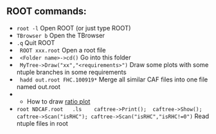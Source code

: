## ROOT commands:
- ``` root -l ``` Open ROOT (or just type ROOT)  
- ``` TBrowser b ``` Open the TBrowser  
- ``` .q ``` Quit ROOT  
- ``` ROOT xxx.root``` Open a root file  
- ``` <Folder name>->cd()``` Go into this folder  
- ``` MyTree->Draw("xx","<requirements>")``` Draw some plots with some ntuple branches in some requirements  
- ``` hadd out.root FHC.100919*``` Merge all similar CAF files into one file named out.root    
- * How to draw [ratio plot](https://root.cern/doc/v608/ratioplotOld_8C.html)
- ```root NDCAF.root   .ls    caftree->Print();  caftree->Show(); caftree->Scan("isRHC"); caftree->Scan("isRHC","isRHC!=0")``` Read ntuple files in root
